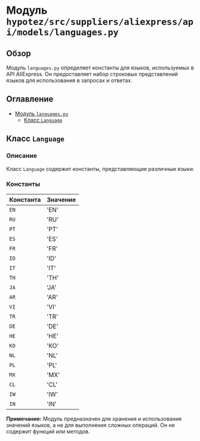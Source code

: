 # Модуль `hypotez/src/suppliers/aliexpress/api/models/languages.py`

## Обзор

Модуль `languages.py` определяет константы для языков, используемых в API AliExpress.  Он предоставляет набор строковых представлений языков для использования в запросах и ответах.

## Оглавление

* [Модуль `languages.py`](#модуль-languagespy)
    * [Класс `Language`](#класс-language)


## Класс `Language`

### Описание

Класс `Language` содержит константы, представляющие различные языки.

### Константы

| Константа | Значение |
|---|---|
| `EN` | 'EN' |
| `RU` | 'RU' |
| `PT` | 'PT' |
| `ES` | 'ES' |
| `FR` | 'FR' |
| `ID` | 'ID' |
| `IT` | 'IT' |
| `TH` | 'TH' |
| `JA` | 'JA' |
| `AR` | 'AR' |
| `VI` | 'VI' |
| `TR` | 'TR' |
| `DE` | 'DE' |
| `HE` | 'HE' |
| `KO` | 'KO' |
| `NL` | 'NL' |
| `PL` | 'PL' |
| `MX` | 'MX' |
| `CL` | 'CL' |
| `IW` | 'IW' |
| `IN` | 'IN' |


**Примечание:**  Модуль предназначен для хранения и использования значений языков, а не для выполнения сложных операций.  Он не содержит функций или методов.